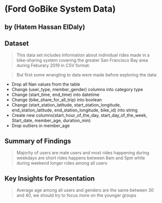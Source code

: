 # (Ford GoBike System Data)
## by (Hatem Hassan ElDaly)


## Dataset

> This data set includes information about individual rides made in a bike-sharing system covering the greater San Francisco Bay area during Feburary 2019 in CSV format.

> But first some wrangling to data were made before exploring the data:

* Drop all Nan values from the table
* Change (user_type, member_gender) columns into category type
* Change (start_time, end_time) into datetime
* Change (bike_share_for_all_trip) into boolean
* Change (start_station_latitude, start_station_longitude, end_station_latitude, end_station_longitude, bike_id) into string
* Create new columns(start_hour_of_the_day, start_day_of_the_week, Start_date, member_age, duration_min)
* Drop outliers in member_age


## Summary of Findings

> Majority of users are male users and most rides happening during weekdays are short rides happens between 8am and 5pm while during weekend longer rides among all users

## Key Insights for Presentation

> Average age among all users and genders are the same between 30 and 40, we should try to focus more on the younger groups